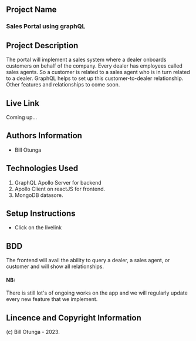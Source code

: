 ## Project Name
   ### Sales Portal using graphQL
## Project Description
The portal will implement a sales system where a dealer onboards customers on behalf of the company. Every dealer has employees called sales agents. So a customer is related to a sales agent who is in turn related to a dealer. GraphQL helps to set up this customer-to-dealer relationship. Other features and relationships to come soon.

## Live Link
  Coming up...

## Authors Information
   * Bill Otunga

## Technologies Used
1. GraphQL Apollo Server for backend
2. Apollo Client on reactJS for frontend. 
3. MongoDB datasore.
   
## Setup Instructions
* Click on the livelink

## BDD
The frontend will avail the ability to query a dealer, a sales agent, or customer and will show all relationships. 

#### NB:
There is still lot's of ongoing works on the app and we will regularly update every new feature that we implement.

## Lincence and Copyright Information
   (c) Bill Otunga - 2023. 
